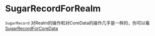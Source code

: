 # SugarRecordForRealm

`SugarRecord` 对Realm的操作和对CoreData的操作几乎是一样的，你可以看[SugarRecordForCoreData](https://segmentfault.com/a/1190000005126297)
